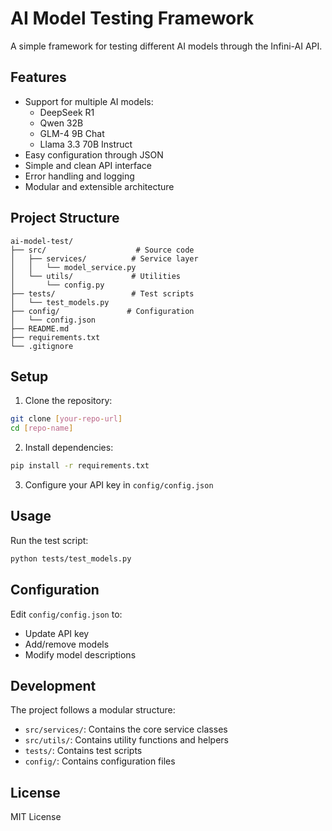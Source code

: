 # AI Model Testing Framework

A simple framework for testing different AI models through the Infini-AI API.

## Features

- Support for multiple AI models:
  - DeepSeek R1
  - Qwen 32B
  - GLM-4 9B Chat
  - Llama 3.3 70B Instruct
- Easy configuration through JSON
- Simple and clean API interface
- Error handling and logging
- Modular and extensible architecture

## Project Structure

```
ai-model-test/
├── src/                    # Source code
│   ├── services/          # Service layer
│   │   └── model_service.py
│   └── utils/             # Utilities
│       └── config.py
├── tests/                 # Test scripts
│   └── test_models.py
├── config/               # Configuration
│   └── config.json
├── README.md
├── requirements.txt
└── .gitignore
```

## Setup

1. Clone the repository:

```bash
git clone [your-repo-url]
cd [repo-name]
```

2. Install dependencies:

```bash
pip install -r requirements.txt
```

3. Configure your API key in `config/config.json`

## Usage

Run the test script:

```bash
python tests/test_models.py
```

## Configuration

Edit `config/config.json` to:

- Update API key
- Add/remove models
- Modify model descriptions

## Development

The project follows a modular structure:

- `src/services/`: Contains the core service classes
- `src/utils/`: Contains utility functions and helpers
- `tests/`: Contains test scripts
- `config/`: Contains configuration files

## License

MIT License

